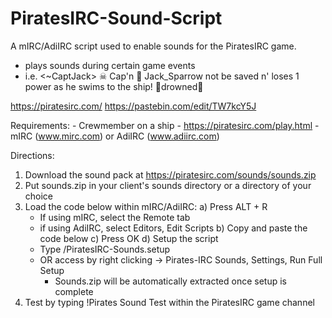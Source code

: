 # PiratesIRC-Sound-Script
A mIRC/AdiIRC script used to enable sounds for the PiratesIRC game.

   - plays sounds during certain game events
   - i.e. <~CaptJack> ☠ Cap'n 👑 Jack_Sparrow not be saved n' loses 1 power as he swims to the ship! 🎵drowned🎵

https://piratesirc.com/
https://pastebin.com/edit/TW7kcY5J

Requirements:
     - Crewmember on a ship - https://piratesirc.com/play.html
     - mIRC (www.mirc.com) or AdiIRC (www.adiirc.com)

Directions:
   1) Download the sound pack at https://piratesirc.com/sounds/sounds.zip
   2) Put sounds.zip in your client's sounds directory or a directory of your choice
   3) Load the code below within mIRC/AdiIRC:
      a) Press ALT + R
         - If using mIRC, select the Remote tab
         - if using AdiIRC, select Editors, Edit Scripts
      b) Copy and paste the code below
      c) Press OK
      d) Setup the script
       - Type /PiratesIRC-Sounds.setup
       - OR access by right clicking -> Pirates-IRC Sounds, Settings, Run Full Setup
         - Sounds.zip will be automatically extracted once setup is complete
   4) Test by typing !Pirates Sound Test within the PiratesIRC game channel
